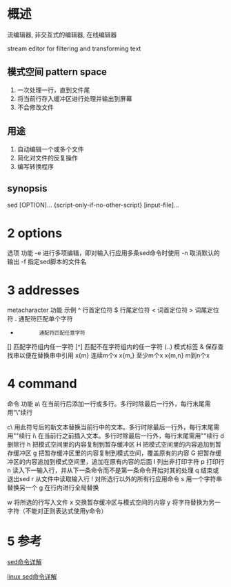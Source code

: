 # 概述

流编辑器, 非交互式的编辑器, 在线编辑器

stream editor for filtering and transforming text

## 模式空间 pattern space

1. 一次处理一行，直到文件尾
2. 将当前行存入缓冲区进行处理并输出到屏幕
3. 不会修改文件

## 用途

1. 自动编辑一个或多个文件
2. 简化对文件的反复操作
3. 编写转换程序

## synopsis

sed [OPTION]... {script-only-if-no-other-script} [input-file]...

# 2 options

 选项	 功能
 -e	 进行多项编辑，即对输入行应用多条sed命令时使用
 -n	 取消默认的输出
 -f	 指定sed脚本的文件名

# 3 addresses

metacharacter	 功能	 示例
^	         行首定位符
$	         行尾定位符
\<	         词首定位符
\>	         词尾定位符
.	         通配符匹配单个字符
*	         通配符匹配任意字符
[]	         匹配字符组内任一字符
[^]	     匹配不在字符组内的任一字符
\(..\)	     模式标签
&	         保存查找串以便在替换串中引用
x\{m\}	     连续m个x
x\{m,\}	 至少m个x
x\{m,n\}	 m到n个x

# 4 command

命令	 功能
a\   在当前行后添加一行或多行。多行时除最后一行外，每行末尾需用“\”续行

c\	 用此符号后的新文本替换当前行中的文本。多行时除最后一行外，每行末尾需用"\"续行
i\	 在当前行之前插入文本。多行时除最后一行外，每行末尾需用"\"续行
d	 删除行
h	 把模式空间里的内容复制到暂存缓冲区
H	 把模式空间里的内容追加到暂存缓冲区
g	 把暂存缓冲区里的内容复制到模式空间，覆盖原有的内容
G	 把暂存缓冲区的内容追加到模式空间里，追加在原有内容的后面
l	 列出非打印字符
p	 打印行
n	 读入下一输入行，并从下一条命令而不是第一条命令开始对其的处理
q	 结束或退出sed
r	 从文件中读取输入行
!	 对所选行以外的所有行应用命令
s	 用一个字符串替换另一个
g	 在行内进行全局替换

w	 将所选的行写入文件
x	 交换暂存缓冲区与模式空间的内容
y	 将字符替换为另一字符（不能对正则表达式使用y命令）

# 5 参考

[sed命令详解](http://www.cnblogs.com/edwardlost/archive/2010/09/17/1829145.html)

[linux sed命令详解](http://www.cnblogs.com/ggjucheng/archive/2013/01/13/2856901.html)
